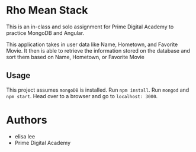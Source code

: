 # Rho Mean Stack
This is an in-class and solo assignment for Prime Digital Academy to practice MongoDB and Angular.

This application takes in user data like Name, Hometown, and Favorite Movie. It then is able to retrieve the information stored on the database and sort them based on Name, Hometown, or Favorite Movie

## Usage
This project assumes `mongoDB` is installed. Run `npm install`. Run `mongod` and `npm start`. Head over to a browser and go to `localhost: 3000`.

# Authors
- elisa lee
- Prime Digital Academy
